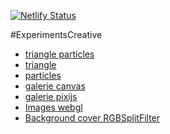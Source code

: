 [![Netlify Status](https://api.netlify.com/api/v1/badges/2b0b7f2d-3637-4ac2-ad10-bf670b7000f9/deploy-status)](https://app.netlify.com/sites/experiment-creative/deploys)

#ExperimentsCreative
- [triangle particles](https://experiment-creative.netlify.app)
- [triangle](https://experiment-creative.netlify.app/triangle)
- [particles](https://experiment-creative.netlify.app/particles)
- [galerie canvas](https://experiment-creative.netlify.app/galerie-canvas)
- [galerie pixijs](https://experiment-creative.netlify.app/galerie-pixi)
- [Images webgl](https://experiment-creative.netlify.app/images-webgl)
- [Background cover RGBSplitFilter](https://experiment-creative.netlify.app/background)
